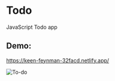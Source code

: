 # Todo
JavaScript Todo app

## Demo:
https://keen-feynman-32facd.netlify.app/

![To-do](https://user-images.githubusercontent.com/61046794/131099814-edcd2259-8899-435b-a7a0-6a885a3b66ae.png)



